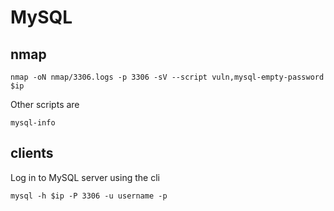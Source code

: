 # MySQL

## nmap

```shell
nmap -oN nmap/3306.logs -p 3306 -sV --script vuln,mysql-empty-password $ip
```

Other scripts are

```shell
mysql-info
```

## clients

Log in to MySQL server using the cli

```shell
mysql -h $ip -P 3306 -u username -p 
```
